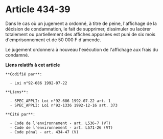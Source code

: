 # Article 434-39

Dans le cas où un jugement a ordonné, à titre de peine, l'affichage de la décision de condamnation, le fait de supprimer,
dissimuler ou lacérer totalement ou partiellement des affiches apposées est puni de six mois d'emprisonnement et de 50 000 F
d'amende.

Le jugement ordonnera à nouveau l'exécution de l'affichage aux frais du condamné.

**Liens relatifs à cet article**

	**Codifié par**:

	  - Loi n°92-686 1992-07-22

	**Liens**:

	  - SPEC_APPLI: Loi n°92-686 1992-07-22 art. 1
	  - SPEC_APPLI: Loi n°92-1336 1992-12-16 art. 373

	**Cité par**:

	  - Code de l'environnement - art. L536-7 (VT)
	  - Code de l'environnement - art. L571-26 (VT)
	  - Code pénal - art. 434-47 (V)
